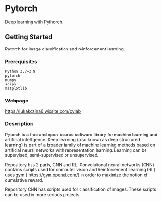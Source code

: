 # Pytorch
Deep learning with Pythorch.

## Getting Started
Pytorch for image classification and reinforcement learning.

### Prerequisites

```
Python 3.7–3.9
pytorch
numpy
scipy
matplotlib
```

### Webpage

https://lukakozina6.wixsite.com/cvlab

### Description

Pytorch is a free and open-source software library for machine learning and artificial intelligence. Deep learning (also known as deep structured learning) is part of a broader family of machine learning methods based on artificial neural networks with representation learning. Learning can be supervised, semi-supervised or unsupervised.

Repository has 2 parts, CNN and RL. Convolutional neural networks (CNN) contains scripts used for computer vision and Reinforcement Learning (RL) uses gym ( https://gym.openai.com/) in order to maximize the notion of cumulative reward.

Repository CNN has scripts used for classification of images. These scripts can be used in more serious projects.
